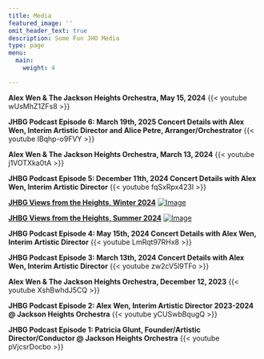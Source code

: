 ```yaml
---
title: Media
featured_image: ''
omit_header_text: true
description: Some Fun JHO Media
type: page
menu:
  main:
    weight: 4

---
```


**Alex Wen & The Jackson Heights Orchestra, May 15, 2024**
{{< youtube wUsMhZ1ZFs8 >}}

**JHBG Podcast Episode 6: March 19th, 2025 Concert Details with Alex Wen, Interim Artistic Director and Alice Petre, Arranger/Orchestrator**
{{< youtube IBqhp-o9FVY >}}

**Alex Wen & The Jackson Heights Orchestra, March 13, 2024**
{{< youtube j1VOTXka0tA >}}

**JHBG Podcast Episode 5: December 11th, 2024 Concert Details with Alex Wen, Interim Artistic Director**
{{< youtube fqSxRpx423I >}}

**[JHBG Views from the Heights, Winter 2024](https://www.jhbg.org/wp-content/uploads/2024/11/Views-Winter-24.pdf)**
[![Image](/images/2024/JHBG_Heights_Nov_2024.png)](https://www.jhbg.org/wp-content/uploads/2024/11/Views-Winter-24.pdf)

**[JHBG Views from the Heights, Summer 2024](https://www.jhbg.org/wp-content/uploads/2024/05/JHBG-Summer2024-ONLINE.pdf)**
[![Image](/images/2024/JHBG_Heights_May_2024.png)](https://www.jhbg.org/wp-content/uploads/2024/05/JHBG-Summer2024-ONLINE.pdf)

**JHBG Podcast Episode 4: May 15th, 2024 Concert Details with Alex Wen, Interim Artistic Director**
{{< youtube LmRqt97RHx8 >}}

**JHBG Podcast Episode 3: March 13th, 2024 Concert Details with Alex Wen, Interim Artistic Director**
{{< youtube zw2cV5l9TFo >}}

**Alex Wen & The Jackson Heights Orchestra, December 12, 2023**
{{< youtube XshBwhdJ5CQ >}}

**JHBG Podcast Episode 2: Alex Wen, Interim Artistic Director 2023-2024 @
Jackson Heights Orchestra**
{{< youtube yCUSwbBqugQ >}}

**JHBG Podcast Episode 1: Patricia Glunt, Founder/Artistic Director/Conductor @
Jackson Heights Orchestra**
{{< youtube pVjcsrDocbo >}}

